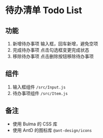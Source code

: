 # 待办清单 Todo List

## 功能

1. 新增待办事项
   输入框，回车新增，避免空项
2. 完成待办事项
   点击勾选框变更完成状态
3. 移除待办事项
   点击删除按钮移除待办事项

## 组件

1. 输入框组件 `/src/Input.js`
2. 待办事项组件 `/src/Item.js`

## 备注

- 使用 Bulma 的 CSS 库
- 使用 AntD 的图标库 `@ant-design/icons`
